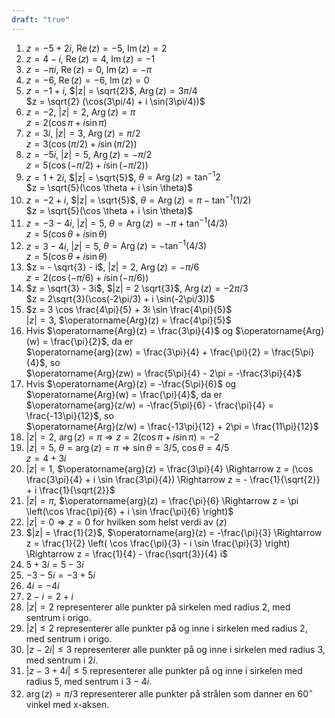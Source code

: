 ```yaml
---
draft: "true"
---
```


1. $z = -5 + 2i$, $\operatorname{Re}(z) = -5$, $\operatorname{Im}(z) = 2$
2. $z = 4 - i$, $\operatorname{Re}(z) = 4$, $\operatorname{Im}(z) = -1$
3. $z = -\pi i$, $\operatorname{Re}(z) = 0$, $\operatorname{Im}(z) = -\pi$
4. $z = -6$, $\operatorname{Re}(z) = -6$, $\operatorname{Im}(z) = 0$
5. $z = -1 + i$, $|z| = \sqrt{2}$, $\operatorname{Arg}(z) = 3\pi / 4$ <br> $z = \sqrt{2} (\cos(3\pi/4) + i \sin(3\pi/4))$
6. $z = -2$, $|z| = 2$, $\operatorname{Arg}(z) = \pi$ <br> $z = 2(\cos \pi + i \sin \pi )$
7. $z = 3i$, $|z| = 3$, $\operatorname{Arg}(z) = \pi / 2$ <br> $z = 3(\cos(\pi/2) + i \sin(\pi/2))$
8. $z = -5i$, $|z| = 5$, $\operatorname{Arg}(z) = -\pi / 2$ <br> $z = 5(\cos(-\pi/2) + i \sin(-\pi/2))$
9. $z = 1 + 2i$, $|z| = \sqrt{5}$, $\theta = \operatorname{Arg}(z) = \tan^{-1} 2$ <br> $z = \sqrt{5}(\cos \theta + i \sin \theta)$
10. $z = -2 + i$, $|z| = \sqrt{5}$, $\theta = \operatorname{Arg}(z) = \pi - \tan^{-1}(1/2)$ <br> $z = \sqrt{5}(\cos \theta + i \sin \theta)$
11. $z = -3 - 4i$, $|z| = 5$, $\theta = \operatorname{Arg}(z) = -\pi + \tan^{-1}(4/3)$ <br> $z = 5(\cos \theta + i \sin \theta)$
12. $z = 3 - 4i$, $|z| = 5$, $\theta = \operatorname{Arg}(z) = - \tan^{-1}(4/3)$ <br> $z = 5(\cos \theta + i \sin \theta)$
13. $z = - \sqrt{3} - i$, $|z| = 2$, $\operatorname{Arg}(z) = -\pi / 6$ <br> $z = 2(\cos(-\pi/6) + i \sin(-\pi/6))$
14. $z = \sqrt{3} - 3i$, $|z| = 2 \sqrt{3}$, $\operatorname{Arg}(z) = -2\pi / 3$ <br> $z = 2\sqrt{3}(\cos(-2\pi/3) + i \sin(-2\pi/3))$
15. $z = 3 \cos \frac{4\pi}{5} + 3i \sin \frac{4\pi}{5}$ <br> $|z| = 3$, $\operatorname{Arg}(z) = \frac{4\pi}{5}$
16. Hvis $\operatorname{Arg}(z) = \frac{3\pi}{4}$ og $\operatorname{Arg}(w) = \frac{\pi}{2}$, da er <br> $\operatorname{arg}(zw) = \frac{3\pi}{4} + \frac{\pi}{2} = \frac{5\pi}{4}$, so <br> $\operatorname{Arg}(zw) = \frac{5\pi}{4} - 2\pi = -\frac{3\pi}{4}$
17. Hvis $\operatorname{Arg}(z) = -\frac{5\pi}{6}$ og $\operatorname{Arg}(w) = \frac{\pi}{4}$, da er <br> $\operatorname{arg}(z/w) = -\frac{5\pi}{6} - \frac{\pi}{4} = \frac{-13\pi}{12}$, so <br> $\operatorname{Arg}(z/w) = \frac{-13\pi}{12} + 2\pi = \frac{11\pi}{12}$
18. $|z| = 2$, $\operatorname{arg}(z) = \pi \Rightarrow z = 2(\cos \pi + i \sin \pi) = -2$
19. $|z| = 5$, $\theta = \operatorname{arg}(z) = \pi \Rightarrow \sin \theta = 3/5$, $\cos \theta = 4/5$ <br> $z = 4 + 3i$
20. $|z| = 1$, $\operatorname{arg}(z) = \frac{3\pi}{4} \Rightarrow z = (\cos \frac{3\pi}{4} + i \sin \frac{3\pi}{4}) \Rightarrow z = - \frac{1}{\sqrt{2}} + i \frac{1}{\sqrt{2}}$
21. $|z| = \pi$, $\operatorname{arg}(z) = \frac{\pi}{6} \Rightarrow z = \pi \left(\cos \frac{\pi}{6} + i \sin \frac{\pi}{6} \right)$
22. $|z| = 0 \Rightarrow z = 0 \text{ for hvilken som helst verdi av }(z)$
23. $|z| = \frac{1}{2}$, $\operatorname{arg}(z) = -\frac{\pi}{3} \Rightarrow z = \frac{1}{2} \left( \cos \frac{\pi}{3} - i \sin \frac{\pi}{3} \right) \Rightarrow z = \frac{1}{4} - \frac{\sqrt{3}}{4} i$
24. $5 + 3i = 5 - 3i$
25. $-3 - 5i = -3 + 5i$
26. $4i = -4i$
27. $2 - i = 2 + i$
28. $|z| = 2$ representerer alle punkter på sirkelen med radius 2, med sentrum i origo.
29. $|z| \leq 2$ representerer alle punkter på og inne i sirkelen med radius 2, med sentrum i origo.
30. $|z - 2i| \leq 3$ representerer alle punkter på og inne i sirkelen med radius 3, med sentrum i $2i$.
31. $|z - 3 + 4i| \leq 5$ representerer alle punkter på og inne i sirkelen med radius 5, med sentrum i $3 - 4i$.
32. $\operatorname{arg}(z) = \pi/3$ representerer alle punkter på strålen som danner en $60^\circ$ vinkel med x-aksen.
